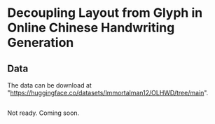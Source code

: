 # Decoupling Layout from Glyph in Online Chinese Handwriting Generation
## Data
The data can be download at "https://huggingface.co/datasets/Immortalman12/OLHWD/tree/main".

## 
Not ready. Coming soon.
